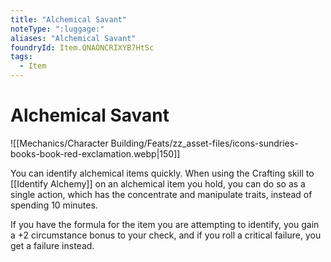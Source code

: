 ```yaml
---
title: "Alchemical Savant"
noteType: ":luggage:"
aliases: "Alchemical Savant"
foundryId: Item.QNAONCRIXYB7HtSc
tags:
  - Item
---
```


# Alchemical Savant
![[Mechanics/Character Building/Feats/zz_asset-files/icons-sundries-books-book-red-exclamation.webp|150]]

You can identify alchemical items quickly. When using the Crafting skill to [[Identify Alchemy]] on an alchemical item you hold, you can do so as a single action, which has the concentrate and manipulate traits, instead of spending 10 minutes.

If you have the formula for the item you are attempting to identify, you gain a +2 circumstance bonus to your check, and if you roll a critical failure, you get a failure instead.
